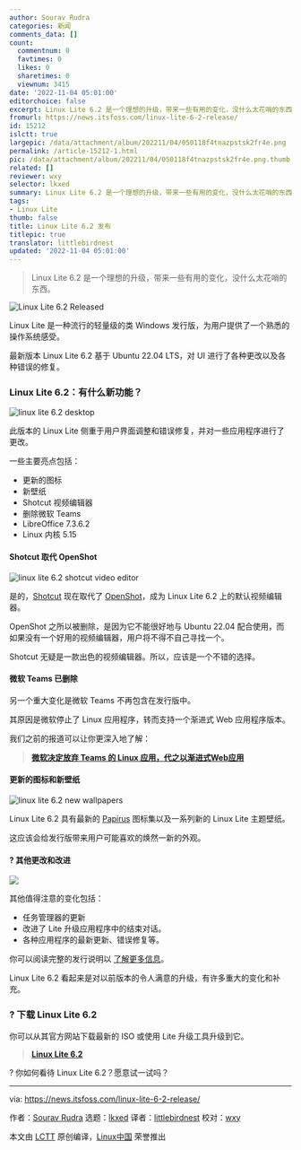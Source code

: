 ```yaml
---
author: Sourav Rudra
categories: 新闻
comments_data: []
count:
  commentnum: 0
  favtimes: 0
  likes: 0
  sharetimes: 0
  viewnum: 3415
date: '2022-11-04 05:01:00'
editorchoice: false
excerpt: Linux Lite 6.2 是一个理想的升级，带来一些有用的变化，没什么太花哨的东西。
fromurl: https://news.itsfoss.com/linux-lite-6-2-release/
id: 15212
islctt: true
largepic: /data/attachment/album/202211/04/050118f4tnazpstsk2fr4e.png
permalink: /article-15212-1.html
pic: /data/attachment/album/202211/04/050118f4tnazpstsk2fr4e.png.thumb.jpg
related: []
reviewer: wxy
selector: lkxed
summary: Linux Lite 6.2 是一个理想的升级，带来一些有用的变化，没什么太花哨的东西。
tags:
- Linux Lite
thumb: false
title: Linux Lite 6.2 发布
titlepic: true
translator: littlebirdnest
updated: '2022-11-04 05:01:00'
---
```



> 
> Linux Lite 6.2 是一个理想的升级，带来一些有用的变化，没什么太花哨的东西。
> 
> 
> 


![Linux Lite 6.2 Released](/data/attachment/album/202211/04/050118f4tnazpstsk2fr4e.png)


Linux Lite 是一种流行的轻量级的类 Windows 发行版，为用户提供了一个熟悉的操作系统感受。


最新版本 Linux Lite 6.2 基于 Ubuntu 22.04 LTS，对 UI 进行了各种更改以及各种错误的修复。


### Linux Lite 6.2：有什么新功能？


![linux lite 6.2 desktop](/data/attachment/album/202211/04/050120yogogtttfusn6udn.png)


此版本的 Linux Lite 侧重于用户界面调整和错误修复，并对一些应用程序进行了更改。


一些主要亮点包括：


* 更新的图标
* 新壁纸
* Shotcut 视频编辑器
* 删除微软 Teams
* LibreOffice 7.3.6.2
* Linux 内核 5.15


#### Shotcut 取代 OpenShot


![linux lite 6.2 shotcut video editor](/data/attachment/album/202211/04/050120qznzln9gmlqo0x5a.png)


是的，[Shotcut](https://shotcut.org/) 现在取代了 [OpenShot](https://www.openshot.org/)，成为 Linux Lite 6.2 上的默认视频编辑器。


OpenShot 之所以被删除，是因为它不能很好地与 Ubuntu 22.04 配合使用，而如果没有一个好用的视频编辑器，用户将不得不自己寻找一个。


Shotcut 无疑是一款出色的视频编辑器。所以，应该是一个不错的选择。


#### 微软 Teams 已删除


另一个重大变化是微软 Teams 不再包含在发行版中。


其原因是微软停止了 Linux 应用程序，转而支持一个渐进式 Web 应用程序版本。


我们之前的报道可以让你更深入地了解：



> 
> **[微软决定放弃 Teams 的 Linux 应用，代之以渐进式Web应用](https://news.itsfoss.com/microsoft-linux-app-retire/)**
> 
> 
> 


#### 更新的图标和新壁纸


![linux lite 6.2 new wallpapers](/data/attachment/album/202211/04/050121tu2552ua6aibaic5.png)


Linux Lite 6.2 具有最新的 [Papirus](https://github.com/PapirusDevelopmentTeam/papirus-icon-theme) 图标集以及一系列新的 Linux Lite 主题壁纸。


这应该会给发行版带来用户可能喜欢的焕然一新的外观。


#### ?️ 其他更改和改进


![](/data/attachment/album/202211/04/050121g9e00pzzzn9emu0l.png)


其他值得注意的变化包括：


* 任务管理器的更新
* 改进了 Lite 升级应用程序中的结束对话。
* 各种应用程序的最新更新、错误修复等。


你可以阅读完整的发行说明以 [了解更多信息](https://www.linuxliteos.com/forums/release-announcements/linux-lite-6-2-final-released/)。


Linux Lite 6.2 看起来是对以前版本的令人满意的升级，有许多重大的变化和补充。


### ? 下载 Linux Lite 6.2


你可以从其官方网站下载最新的 ISO 或使用 Lite 升级工具升级到它。



> 
> **[Linux Lite 6.2](https://www.linuxliteos.com/download.php)**
> 
> 
> 


? 你如何看待 Linux Lite 6.2？愿意试一试吗？




---


via: <https://news.itsfoss.com/linux-lite-6-2-release/>


作者：[Sourav Rudra](https://news.itsfoss.com/author/sourav/) 选题：[lkxed](https://github.com/lkxed) 译者：[littlebirdnest](https://github.com/littlebirdnest) 校对：[wxy](https://github.com/wxy)


本文由 [LCTT](https://github.com/LCTT/TranslateProject) 原创编译，[Linux中国](https://linux.cn/) 荣誉推出